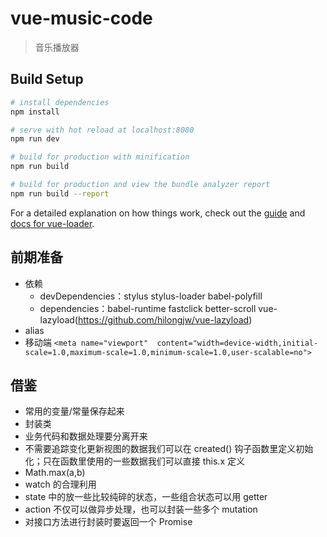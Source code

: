 # vue-music-code

> 音乐播放器

## Build Setup

``` bash
# install dependencies
npm install

# serve with hot reload at localhost:8080
npm run dev

# build for production with minification
npm run build

# build for production and view the bundle analyzer report
npm run build --report
```

For a detailed explanation on how things work, check out the [guide](http://vuejs-templates.github.io/webpack/) and [docs for vue-loader](http://vuejs.github.io/vue-loader).


## 前期准备

- 依赖
  + devDependencies：stylus stylus-loader babel-polyfill
  + dependencies：babel-runtime fastclick better-scroll vue-lazyload(https://github.com/hilongjw/vue-lazyload)
- alias
- 移动端 `<meta name="viewport"  content="width=device-width,initial-scale=1.0,maximum-scale=1.0,minimum-scale=1.0,user-scalable=no">`


## 借鉴

- 常用的变量/常量保存起来
- 封装类
- 业务代码和数据处理要分离开来
- 不需要追踪变化更新视图的数据我们可以在 created() 钩子函数里定义初始化；只在函数里使用的一些数据我们可以直接 this.x 定义
- Math.max(a,b)
- watch 的合理利用
- state 中的放一些比较纯碎的状态，一些组合状态可以用 getter
- action 不仅可以做异步处理，也可以封装一些多个 mutation
- 对接口方法进行封装时要返回一个 Promise
